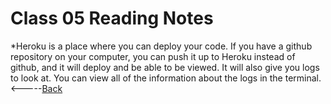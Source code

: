# Class 05 Reading Notes
*Heroku is a place where you can deploy your code. If you have a github repository on your computer, you can push it up to Heroku instead of github, and it will deploy and be able to be viewed. It will also give you logs to look at. You can view all of the information about the logs in the terminal.
<-----[Back](../README.md)